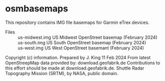 # osmbasemaps
This repository contains IMG file basemaps for Garmin eTrex devices.

<dl><dt>Files</dt>
  <dd>us-midwest.img US Midwest OpenStreet basemap (February 2024)</dd>
  <dd>us-south.img US South OpenStreet basemap (February 2024)</dd>
  <dd>us-west.img US West OpenStreet basemant (February 2024)</dd>
  
Copyright (c) information.
Prepared by J. King 11 Feb 2024
From latest OpenStreepMap data provided by: download.geofabrik.de
Contributions to this effort should be made at download.geofabrik.de.
Shuttle Radar Topography Mission (SRTM), by NASA, public domain.

